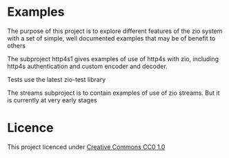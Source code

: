 # Examples

The purpose of this project is to explore different features of the zio system with a set of simple, well documented examples that may be of benefit to others

The subproject http4s1 gives examples of use of http4s with zio, including http4s authentication and custom encoder and decoder.

Tests use the latest zio-test library

The streams subproject is to contain examples of use of zio streams. But it is currently at very early stages

# Licence
This project licenced under [Creative Commons CC0 1.0](https://creativecommons.org/publicdomain/zero/1.0/)



